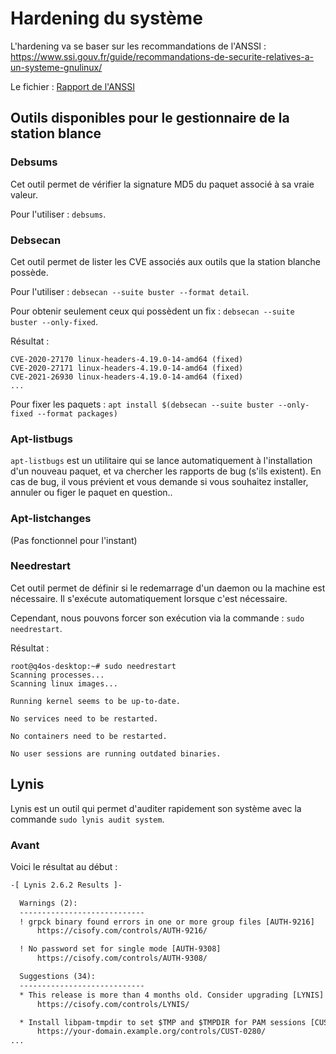 # Hardening du système

L'hardening va se baser sur les recommandations de l'ANSSI : https://www.ssi.gouv.fr/guide/recommandations-de-securite-relatives-a-un-systeme-gnulinux/

Le fichier : [Rapport de l'ANSSI](linux_configuration-fr-v1.2.pdf)

## Outils disponibles pour le gestionnaire de la station blance

### Debsums

Cet outil permet de vérifier la signature MD5 du paquet associé à sa vraie valeur.

Pour l'utiliser : `debsums`.

### Debsecan

Cet outil permet de lister les CVE associés aux outils que la station blanche possède.

Pour l'utiliser : `debsecan --suite buster --format detail`.

Pour obtenir seulement ceux qui possèdent un fix : `debsecan --suite buster --only-fixed`.

Résultat :

```
CVE-2020-27170 linux-headers-4.19.0-14-amd64 (fixed)
CVE-2020-27171 linux-headers-4.19.0-14-amd64 (fixed)
CVE-2021-26930 linux-headers-4.19.0-14-amd64 (fixed)
...
```

Pour fixer les paquets : `apt install $(debsecan --suite buster --only-fixed --format packages)`

### Apt-listbugs

`apt-listbugs` est un utilitaire qui se lance automatiquement à l'installation d'un nouveau paquet, et va chercher les rapports de bug (s'ils existent). En cas de bug, il vous prévient et vous demande si vous souhaitez installer, annuler ou figer le paquet en question..

### Apt-listchanges

(Pas fonctionnel pour l'instant)

### Needrestart

Cet outil permet de définir si le redemarrage d'un daemon ou la machine est nécessaire. Il s'exécute automatiquement lorsque c'est nécessaire.

Cependant, nous pouvons forcer son exécution via la commande : `sudo needrestart`.

Résultat :

```
root@q4os-desktop:~# sudo needrestart
Scanning processes...
Scanning linux images...

Running kernel seems to be up-to-date.

No services need to be restarted.

No containers need to be restarted.

No user sessions are running outdated binaries.
```

## Lynis

Lynis est un outil qui permet d'auditer rapidement son système avec la commande `sudo lynis audit system`.

### Avant

Voici le résultat au début :

```txt
-[ Lynis 2.6.2 Results ]-

  Warnings (2):
  ----------------------------
  ! grpck binary found errors in one or more group files [AUTH-9216]
      https://cisofy.com/controls/AUTH-9216/

  ! No password set for single mode [AUTH-9308]
      https://cisofy.com/controls/AUTH-9308/

  Suggestions (34):
  ----------------------------
  * This release is more than 4 months old. Consider upgrading [LYNIS]
      https://cisofy.com/controls/LYNIS/

  * Install libpam-tmpdir to set $TMP and $TMPDIR for PAM sessions [CUST-0280]
      https://your-domain.example.org/controls/CUST-0280/
...
```
